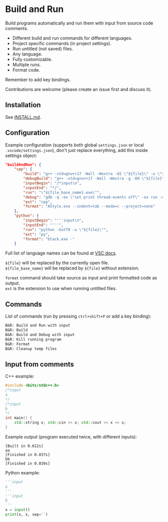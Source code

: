 # Build and Run

Build programs automatically and run them with input from source code comments.

- Different build and run commands for different languages.
- Project specific commands (in project settings).
- Run untitled (not saved) files.
- Any language.
- Fully customizable.
- Multiple runs.
- Format code.

Remember to add key bindings.

Contributions are welcome (please create an issue first and discuss it).

## Installation

See [INSTALL.md](INSTALL.md).

## Configuration

Example configuration (supports both global `settings.json` or local `.vscode/settings.json`),
don't just replace everything, add this inside settings object:

```json
"buildAndRun": {
	"cpp": {
		"build": "g++ -std=gnu++17 -Wall -Wextra -O2 \"${file}\" -o \"${file_base_name}.exe\"",
		"debugBuild": "g++ -std=gnu++17 -Wall -Wextra -g -O0 \"${file}\" -o \"${file_base_name}.exe\"",
		"inputBegin": "/*input\n",
		"inputEnd": "*/",
		"run": "\"${file_base_name}.exe\"",
		"debug": "gdb -q -ex \"set print thread-events off\" -ex run -ex \"bt -entry-values compact -frame-arguments scalar -full\" \"${file_base_name}.exe\"",
		"ext": "cpp",
		"format": "AStyle.exe --indent=tab --mode=c --project=none"
	},
	"python": {
		"inputBegin": "'''input\n",
		"inputEnd": "'''",
		"run": "python -Xutf8 -u \"${file}\"",
		"ext": "py",
		"format": "black.exe -"
	}
```

Full list of language names can be found at [VSC docs](https://code.visualstudio.com/docs/languages/identifiers).

`${file}` will be replaced by the currently open file.  
`${file_base_name}` will be replaced by `${file}` without extension.

`format` command should take source as input and print formatted code as output.  
`ext` is the extension to use when running untitled files.

## Commands

List of commands (run by pressing `ctrl+shift+P` or add a key binding):

```txt
B&R: Build and Run with input
B&R: Build
B&R: Build and Debug with input
B&R: Kill running program
B&R: Format
B&R: Cleanup temp files
```

## Input from comments

C++ example:

```cpp
#include <bits/stdc++.h>
/*input
a
*/
/*input
b
*/
int main() {
	std::string x; std::cin >> x; std::cout << x << x;
}
```

Example output (program executed twice, with different inputs):
```
[Built in 0.612s]
aa
[Finished in 0.037s]
bb
[Finished in 0.039s]
```

Python example:

```py
'''input
a
'''
'''input
b
'''
x = input()
print(x, x, sep='')
```